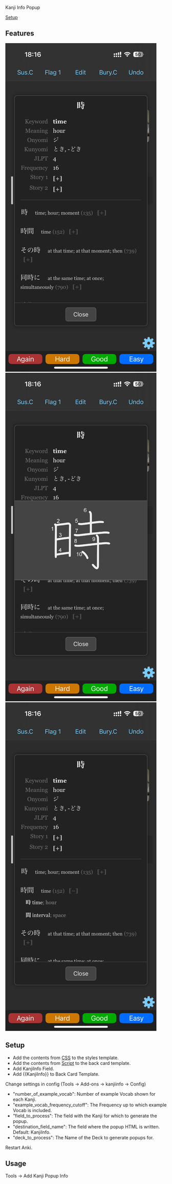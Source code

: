 Kanji Info Popup

[Setup](#Setup)

## Features

![](/readme_images/IMG_6671%202.PNG)
![](/readme_images/IMG_6672%202.PNG)
![](/readme_images/IMG_6673%202.PNG)

## Setup

- Add the contents from [CSS](styles.css) to the styles template.
- Add the contents from [Script](script.html) to the back card template.
- Add KanjiInfo Field.
- Add {{KanjiInfo}} to Back Card Template.

Change settings in config (Tools -> Add-ons -> kanjiinfo -> Config)

- "number_of_example_vocab": Number of example Vocab shown for each Kanji.
- "example_vocab_frequency_cutoff": The Frequency up to which example Vocab is included.
- "field_to_process": The field with the Kanji for which to generate the popup.
- "destination_field_name": The field where the popup HTML is written. Default: KanjiInfo.
- "deck_to_process": The Name of the Deck to generate popups for.

Restart Anki.

## Usage

Tools -> Add Kanji Popup Info
